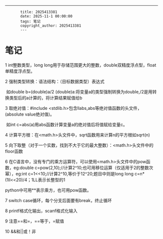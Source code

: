 ---
           title: 2025413381
           date: 2025-11-1 00:00:00
           tags: 笔记
           copyright_author: 2025413381
           ---
           

# 笔记

1 int整数类型，long long用于存储范围更大的整数，double双精度浮点型，float单精度浮点型。

2 强制类型转换：语法结构：（目标数据类型）表达式

​                           如double b=(double)a/2     (double)a:将变量a的类型强制转换为double,/2是用转换类型后的a计算的，将计算结果赋值给b

3 取绝对值：#include <stdlib.h>包含llabs,abs等绝对值函数的头文件，(absolute value绝对值)。

​                  如int c=abs(a)用abs函数计算变量a的绝对值后将值赋给变量c。

4 计算平方根：在<math.h>头文件中，sqrt函数用来计算n的平方根如sqrt(n)

5 向下取整（对于一个实数，找到不大于它的最大整数）：<math.h>头文件中的floor函数

6 在C语言中，没有专门的乘方运算符，可以使用<math.h>头文件中的pow函数，eg:double c=pow(2,10);//计算2^10;也可用移位运算（仅适用于2的整数次幂），eg:int c=1<<10;//计算2^10,等价于12^20;题目中则是long long c=n*(1ll<<20)/4；1LL表示长整型的1

python中可用**表示乘方，也可用pow函数。

7 switch case循环，每个分支后面要有break，终止循环

8 printf格式化输出，scanf格式化输入

9 注意==和=，==等于，=赋值

10 &&和||或！非



